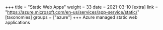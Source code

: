 +++
title = "Static Web Apps"
weight = 33
date = 2021-03-10
[extra]
link = "https://azure.microsoft.com/en-us/services/app-service/static/"
[taxonomies]
groups = ["azure"]
+++
Azure managed static web applications

